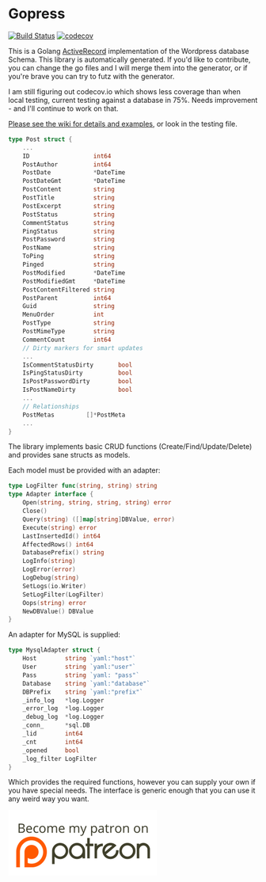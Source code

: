 # Gopress
[![Build Status](https://travis-ci.org/jasonknight/gopress.svg?branch=master)](https://travis-ci.org/jasonknight/gopress)
[![codecov](https://codecov.io/gh/jasonknight/gopress/branch/master/graph/badge.svg)](https://codecov.io/gh/jasonknight/gopress)

This is a Golang [ActiveRecord](https://en.wikipedia.org/wiki/Active_record_pattern) implementation of the Wordpress database Schema. This library is automatically generated. If you'd like to contribute, you can change the go files and I will merge them into the generator, or if you're brave you can try
to futz with the generator. 

I am still figuring out codecov.io which shows less coverage than
when local testing, current testing against a database in 75%. Needs
improvement - and I'll continue to work on that.

[Please see the wiki for details and examples](https://github.com/jasonknight/gopress/wiki), or look in the testing file.

```go
type Post struct {
    ...
    ID                  int64
    PostAuthor          int64
    PostDate            *DateTime
    PostDateGmt         *DateTime
    PostContent         string
    PostTitle           string
    PostExcerpt         string
    PostStatus          string
    CommentStatus       string
    PingStatus          string
    PostPassword        string
    PostName            string
    ToPing              string
    Pinged              string
    PostModified        *DateTime
    PostModifiedGmt     *DateTime
    PostContentFiltered string
    PostParent          int64
    Guid                string
    MenuOrder           int
    PostType            string
    PostMimeType        string
    CommentCount        int64
    // Dirty markers for smart updates
    ...
    IsCommentStatusDirty       bool
    IsPingStatusDirty          bool
    IsPostPasswordDirty        bool
    IsPostNameDirty            bool
    ...
    // Relationships
    PostMetas         []*PostMeta
    ...
}
```

The library implements basic CRUD functions (Create/Find/Update/Delete) and provides sane structs as models. 

Each model must be provided with an adapter:

```go
type LogFilter func(string, string) string
type Adapter interface {
    Open(string, string, string, string) error
    Close()
    Query(string) ([]map[string]DBValue, error)
    Execute(string) error
    LastInsertedId() int64
    AffectedRows() int64
    DatabasePrefix() string
    LogInfo(string)
    LogError(error)
    LogDebug(string)
    SetLogs(io.Writer)
    SetLogFilter(LogFilter)
    Oops(string) error
    NewDBValue() DBValue
}
```

An adapter for MySQL is supplied:

```go
type MysqlAdapter struct {
    Host        string `yaml:"host"`
    User        string `yaml:"user"`
    Pass        string `yaml: "pass"`
    Database    string `yaml:"database"`
    DBPrefix    string `yaml:"prefix"`
    _info_log   *log.Logger
    _error_log  *log.Logger
    _debug_log  *log.Logger
    _conn_      *sql.DB
    _lid        int64
    _cnt        int64
    _opened     bool
    _log_filter LogFilter
}

```

Which provides the required functions, however you can
supply your own if you have special needs. The interface
is generic enough that you can use it any weird way
you want.

[![Become A Patron](https://github.com/jasonknight/gobay/raw/master/assets/patreon.png)](https://www.patreon.com/user?u=4141497)


